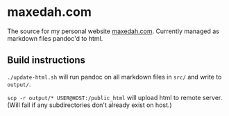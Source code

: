 # maxedah.com

The source for my personal website [maxedah.com](maxedah.com). Currently managed as markdown files pandoc'd to html.

## Build instructions

`./update-html.sh` will run pandoc on all markdown files in `src/` and write to `output/`.

`scp -r output/* USER@HOST:/public_html` will upload html to remote server. (Will fail if any subdirectories don't already exist on host.)
